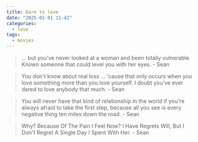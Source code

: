 ```yaml
---
title: Dare to love
date: "2025-01-01 11:42"
categories:
  - love
tags:
  - movies
---
```


> … but you've never looked at a woman and been totally vulnerable. Known someone that could level you with her eyes. - Sean

> You don't know about real loss … 'cause that only occurs when you love something more than you love yourself. I doubt you've ever dared to love anybody that much. - Sean

> You will never have that kind of relationship in the world if you're always afraid to take the first step, because all you see is every negative thing ten miles down the road. - Sean

> Why? Because Of The Pain I Feel Now? I Have Regrets Will, But I Don't Regret A Single Day I Spent With Her. - Sean
